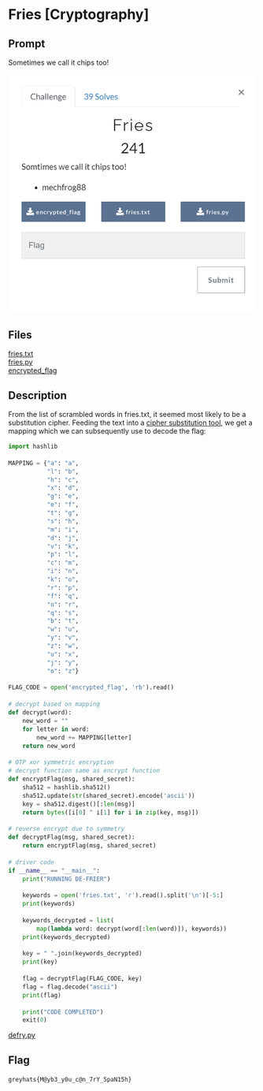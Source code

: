 # Fries [Cryptography]

## Prompt 
Sometimes we call it chips too!

![Image of prompt](./screenshots/fries-prompt.png)

## Files
[fries.txt](./files/fries.txt)  
[fries.py](./files/fries.py)  
[encrypted_flag](./files/encrypted_flag)

## Description
From the list of scrambled words in fries.txt, it seemed most likely to be a substitution cipher. Feeding the text into a [cipher substitution tool](https://gitlab.com/guballa/SubstitutionBreaker), we get a mapping which we can subsequently use to decode the flag: 

```` python
import hashlib

MAPPING = {"a": "a",
           "l": "b",
           "h": "c",
           "x": "d",
           "g": "e",
           "e": "f",
           "t": "g",
           "s": "h",
           "m": "i",
           "d": "j",
           "v": "k",
           "p": "l",
           "c": "m",
           "i": "n",
           "k": "o",
           "r": "p",
           "f": "q",
           "n": "r",
           "q": "s",
           "b": "t",
           "w": "u",
           "y": "v",
           "z": "w",
           "u": "x",
           "j": "y",
           "o": "z"}

FLAG_CODE = open('encrypted_flag', 'rb').read()

# decrypt based on mapping
def decrypt(word):
    new_word = ""
    for letter in word:
        new_word += MAPPING[letter]
    return new_word

# OTP xor symmetric encryption
# decrypt function same as encrypt function
def encryptFlag(msg, shared_secret):
    sha512 = hashlib.sha512()
    sha512.update(str(shared_secret).encode('ascii'))
    key = sha512.digest()[:len(msg)]
    return bytes([i[0] ^ i[1] for i in zip(key, msg)])

# reverse encrypt due to symmetry
def decryptFlag(msg, shared_secret):
    return encryptFlag(msg, shared_secret)

# driver code
if __name__ == "__main__":
    print("RUNNING DE-FRIER")

    keywords = open('fries.txt', 'r').read().split('\n')[-5:]
    print(keywords)

    keywords_decrypted = list(
        map(lambda word: decrypt(word[:len(word)]), keywords))
    print(keywords_decrypted)

    key = " ".join(keywords_decrypted)
    print(key)

    flag = decryptFlag(FLAG_CODE, key)
    flag = flag.decode("ascii")
    print(flag)

    print("CODE COMPLETED")
    exit(0)
````
[defry.py](./files/defry.py)

## Flag
`greyhats{M@yb3_y0u_c@n_7rY_5paN15h}`